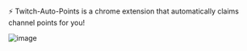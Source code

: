 ⚡ Twitch-Auto-Points is a chrome extension that automatically claims channel points for you!

![image](https://github.com/Brattlof/Twitch-Auto-Points/blob/master/icon.png=250x20)

